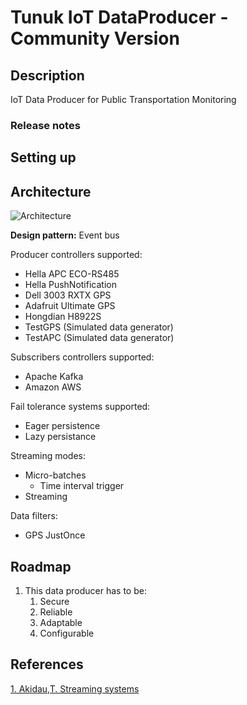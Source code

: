 # Tunuk IoT DataProducer - Community Version
## Description
IoT Data Producer for Public Transportation Monitoring

### Release notes


## Setting up

## Architecture
![Architecture](https://user-images.githubusercontent.com/18171087/124397284-4987ae80-dccc-11eb-9790-fc810cf2ad63.png)

**Design pattern:** Event bus

Producer controllers supported:
* Hella APC ECO-RS485
* Hella PushNotification
* Dell 3003 RXTX GPS
* Adafruit Ultimate GPS
* Hongdian H8922S
* TestGPS (Simulated data generator)
* TestAPC (Simulated data generator)

Subscribers controllers supported:
* Apache Kafka
* Amazon AWS

Fail tolerance systems supported:
* Eager persistence
* Lazy persistance

Streaming modes:
* Micro-batches
  * Time interval trigger
* Streaming


Data filters:
* GPS JustOnce

## Roadmap
1. This data producer has to be:
   1. Secure
   2. Reliable
   3. Adaptable
   4. Configurable

## References
[1. Akidau,T. Streaming systems](http://streamingsystems.net/)
